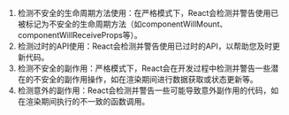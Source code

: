 1. 检测不安全的生命周期方法使用：在严格模式下，React会检测并警告使用已被标记为不安全的生命周期方法（如componentWillMount、componentWillReceiveProps等）。
2. 检测过时的API使用：React会检测并警告使用已过时的API，以帮助您及时更新代码。
3. 检测不安全的副作用：严格模式下，React会在开发过程中检测并警告一些潜在的不安全的副作用操作，如在渲染期间进行数据获取或状态更新等。
4. 检测意外的副作用：React会检测并警告一些可能导致意外副作用的代码，如在渲染期间执行的不一致的函数调用。